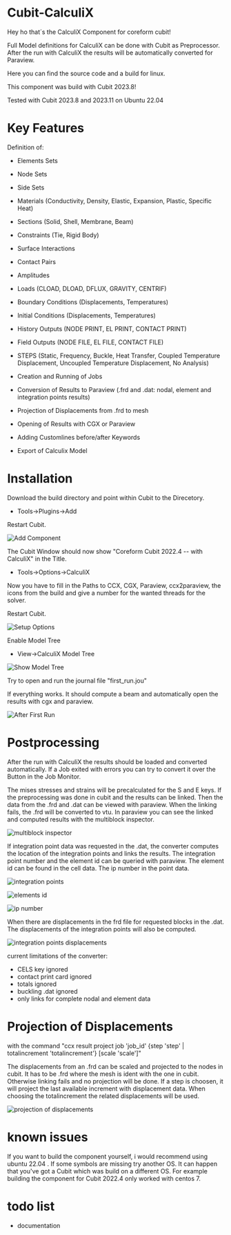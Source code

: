 # Cubit-CalculiX
Hey ho that´s the CalculiX Component for coreform cubit!

Full Model definitions for CalculiX can be done with Cubit as Preprocessor.
After the run with CalculiX the results will be automatically converted for Paraview.

Here you can find the source code and a build for linux.
 
This component was build with Cubit 2023.8! 

Tested with Cubit 2023.8 and 2023.11 on Ubuntu 22.04

# Key Features
Definition of:
- Elements Sets
- Node Sets
- Side Sets
- Materials (Conductivity, Density, Elastic, Expansion, Plastic, Specific Heat)
- Sections (Solid, Shell, Membrane, Beam)
- Constraints (Tie, Rigid Body)
- Surface Interactions
- Contact Pairs
- Amplitudes
- Loads (CLOAD, DLOAD, DFLUX, GRAVITY, CENTRIF)
- Boundary Conditions (Displacements, Temperatures)
- Initial Conditions (Displacements, Temperatures)
- History Outputs (NODE PRINT, EL PRINT, CONTACT PRINT)
- Field Outputs (NODE FILE, EL FILE, CONTACT FILE)
- STEPS (Static, Frequency, Buckle, Heat Transfer, Coupled Temperature Displacement, Uncoupled Temperature Displacement, No Analysis)
- Creation and Running of Jobs
- Conversion of Results to Paraview (.frd and .dat: nodal, element and integration points results)
- Projection of Displacements from .frd to mesh
- Opening of Results with CGX or Paraview
- Adding Customlines before/after Keywords

- Export of Calculix Model

# Installation

Download the build directory and point within Cubit to the Direcetory.

- Tools->Plugins->Add

Restart Cubit.

![Add Component](/doc/Setup_00.png?raw=true "Add Component")

The Cubit Window should now show "Coreform Cubit 2022.4 -- with CalculiX" in the Title.

- Tools->Options->CalculiX

Now you have to fill in the Paths to CCX, CGX, Paraview, ccx2paraview, the icons from the build and give a number for the wanted threads for the solver.

Restart Cubit.

![Setup Options](/doc/Setup_01.png?raw=true "Setup Options")

Enable Model Tree

- View->CalculiX Model Tree

![Show Model Tree](/doc/Setup_02.png?raw=true "Show Model Tree")

Try to open and run the journal file "first_run.jou"

If everything works. It should compute a beam and automatically open the results with cgx and paraview.

![After First Run](/doc/Setup_03.png?raw=true "After First Run")

# Postprocessing

After the run with CalculiX the results should be loaded and converted automatically. If a Job exited with errors you can try to convert it over the Button in the Job Monitor.

The mises stresses and strains will be precalculated for the S and E keys.
If the preprocessing was done in cubit and the results can be linked. Then the data from the .frd and .dat can be viewed with paraview. When the linking fails, the .frd will be converted to vtu.
In paraview you can see the linked and computed results with the multiblock inspector.

![multiblock inspector](/doc/postprocessing_01.png?raw=true "multiblock inspector")

If integration point data was requested in the .dat, the converter computes the location of the integration points and links the results. The integration point number and the element id can be queried with paraview. The element id can be found in the cell data. The ip number in the point data.

![integration points](/doc/postprocessing_02.png?raw=true "integration points")

![elements id](/doc/postprocessing_03.png?raw=true "element id")

![ip number](/doc/postprocessing_04.png?raw=true "ip number")

When there are displacements in the frd file for requested blocks in the .dat. The displacements of the integration points will also be computed.


![integration points displacements](/doc/postprocessing_05.png?raw=true "integration points displacements")

current limitations of the converter:
- CELS key ignored
- contact print card ignored
- totals ignored
- buckling .dat ignored
- only links for complete nodal and element data

# Projection of Displacements

with the command "ccx result project job 'job_id' {step 'step' | totalincrement 'totalincrement'} [scale 'scale']"

The displacements from an .frd can be scaled and projected to the nodes in cubit. It has to be .frd where the mesh is ident with the one in cubit.
Otherwise linking fails and no projection will be done. If a step is choosen, it will project the last available increment with displacement data.
When choosing the totalincrement the related displacements will be used.

![projection of displacements](/doc/projection_01.png?raw=true "projection of displacements")

# known issues
If you want to build the component yourself, i would recommend using ubuntu 22.04 . If some symbols are missing try another OS.
It can happen that you've got a Cubit which was build on a different OS. For example building the component for Cubit 2022.4 only worked with centos 7.

# todo list
- documentation
